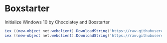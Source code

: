 # Boxstarter

Initialize Windows 10 by Chocolatey and Boxstarter

```powershell
iex ((new-object net.webclient).DownloadString('https://raw.githubusercontent.com/applejxd/windows-setup/main/deploy.ps1'))
iex ((new-object net.webclient).DownloadString('https://raw.githubusercontent.com/applejxd/windows-setup/main/init.ps1'))
```